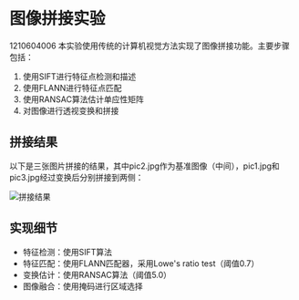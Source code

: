 # 图像拼接实验
1210604006
本实验使用传统的计算机视觉方法实现了图像拼接功能。主要步骤包括：

1. 使用SIFT进行特征点检测和描述
2. 使用FLANN进行特征点匹配
3. 使用RANSAC算法估计单应性矩阵
4. 对图像进行透视变换和拼接

## 拼接结果

以下是三张图片拼接的结果，其中pic2.jpg作为基准图像（中间），pic1.jpg和pic3.jpg经过变换后分别拼接到两侧：

![拼接结果](result/result.png)

## 实现细节

- 特征检测：使用SIFT算法
- 特征匹配：使用FLANN匹配器，采用Lowe's ratio test（阈值0.7）
- 变换估计：使用RANSAC算法（阈值5.0）
- 图像融合：使用掩码进行区域选择
